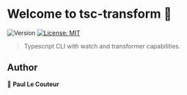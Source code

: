 # Welcome to tsc-transform 🚀
![Version](https://img.shields.io/badge/version-0.1.1-blue.svg?cacheSeconds=2592000)
[![License: MIT](https://img.shields.io/badge/License-MIT-yellow.svg)](#)

> Typescript CLI with watch and transformer capabilities.

## Author

👤 **Paul Le Couteur**
